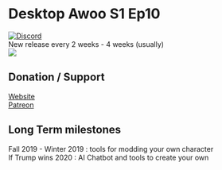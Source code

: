 # Desktop Awoo S1 Ep10   
[![Discord](https://discordapp.com/api/guilds/558092702340874240/widget.png)](https://discord.gg/ZyHAgWQ)  
New release every 2 weeks - 4 weeks (usually)    
![](https://media.giphy.com/media/jto5INm5fc7Ixps4rd/200w_d.gif)  

## Donation / Support
[Website](http://phantomowl404.github.io/Desktop-Awoo/)  
[Patreon](https://www.patreon.com/user?u=18345186)  

## Long Term milestones
Fall 2019 - Winter 2019 : tools for modding your own character  
If Trump wins 2020 : AI Chatbot and tools to create your own
